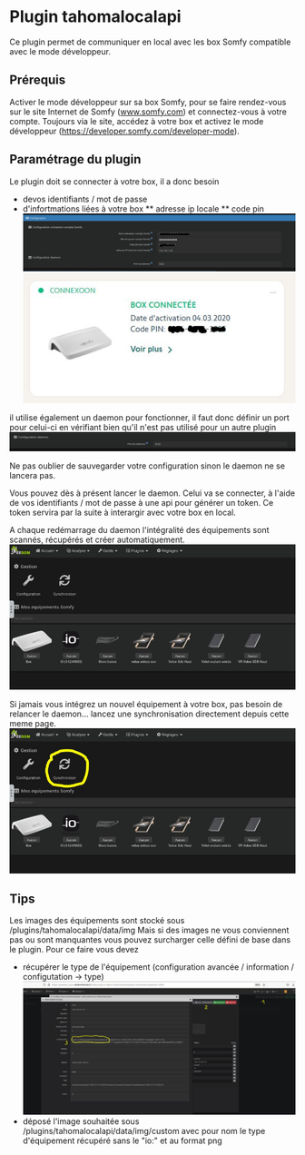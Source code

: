 # Plugin tahomalocalapi

Ce plugin permet de communiquer en local avec les box Somfy compatible avec le mode développeur.

Prérequis
---
Activer le mode développeur sur sa box Somfy, pour se faire rendez-vous sur le site Internet de Somfy (www.somfy.com) et connectez-vous à votre compte. 
Toujours via le site, accédez à votre box et activez le mode développeur (https://developer.somfy.com/developer-mode).

Paramétrage du plugin
---
Le plugin doit se connecter à votre box, il a donc besoin  
* devos identifiants / mot de passe
* d'infortmations liées à votre box
** adresse ip locale
** code pin 
![alt text](../img/tahomalocalappi_configurationPlugin.JPG "Configuration du plugin")
![alt text](../img/tahomalocalappi_codePin.JPG "Code Pin box domotique")


il utilise également un daemon pour fonctionner, il faut donc définir un port pour celui-ci en vérifiant bien qu'il n'est pas utilisé pour un autre plugin
![alt text](../img/tahomalocalappi_configurationDaemon.JPG "Code Pin box domotique")

Ne pas oublier de sauvegarder votre configuration sinon le daemon ne se lancera pas.

Vous pouvez dès à présent lancer le daemon.
Celui va se connecter, à l'aide de vos identifiants / mot de passe à une api pour générer un token.
Ce token servira par la suite à interargir avec votre box en local.

A chaque redémarrage du daemon l'intégralité des équipements sont scannés, récupérés et créer automatiquement.
![alt text](../img/tahomalocalappi_vueEquipement.JPG "Vue page des équipements")

Si jamais vous intégrez un nouvel équipement à votre box, pas besoin de relancer le daemon... lancez une synchronisation directement depuis cette meme page.
![alt text](../img/tahomalocalappi_synchronisation.JPG "Vue page des équipements")


Tips
---
Les images des équipements sont stocké sous /plugins/tahomalocalapi/data/img
Mais si des images ne vous conviennent pas ou sont manquantes vous pouvez surcharger celle défini de base dans le plugin.
Pour ce faire vous devez 
* récupérer le type de l'équipement (configuration avancée / information / configutation -> type)
![alt text](../img/tahomalocalappi_customImage.JPG "Vue page des équipements")
* déposé l'image souhaitée sous /plugins/tahomalocalapi/data/img/custom avec pour nom le type d'équipement récupéré sans le "io:" et au format png

